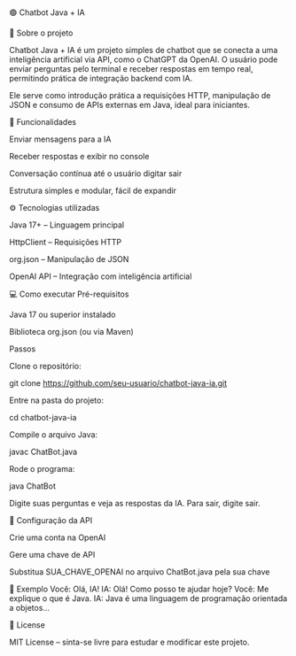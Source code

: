 🟢 Chatbot Java + IA

🚀 Sobre o projeto

Chatbot Java + IA é um projeto simples de chatbot que se conecta a uma inteligência artificial via API, como o ChatGPT da OpenAI. O usuário pode enviar perguntas pelo terminal e receber respostas em tempo real, permitindo prática de integração backend com IA.

Ele serve como introdução prática a requisições HTTP, manipulação de JSON e consumo de APIs externas em Java, ideal para iniciantes.

🧩 Funcionalidades

Enviar mensagens para a IA

Receber respostas e exibir no console

Conversação contínua até o usuário digitar sair

Estrutura simples e modular, fácil de expandir

⚙️ Tecnologias utilizadas

Java 17+ – Linguagem principal

HttpClient – Requisições HTTP

org.json – Manipulação de JSON

OpenAI API – Integração com inteligência artificial

💻 Como executar
Pré-requisitos

Java 17 ou superior instalado

Biblioteca org.json (ou via Maven)

Passos

Clone o repositório:

git clone https://github.com/seu-usuario/chatbot-java-ia.git


Entre na pasta do projeto:

cd chatbot-java-ia


Compile o arquivo Java:

javac ChatBot.java


Rode o programa:

java ChatBot


Digite suas perguntas e veja as respostas da IA. Para sair, digite sair.

🔑 Configuração da API

Crie uma conta na OpenAI

Gere uma chave de API

Substitua SUA_CHAVE_OPENAI no arquivo ChatBot.java pela sua chave

📸 Exemplo
Você: Olá, IA!
IA: Olá! Como posso te ajudar hoje?
Você: Me explique o que é Java.
IA: Java é uma linguagem de programação orientada a objetos...

📝 License

MIT License – sinta-se livre para estudar e modificar este projeto.
